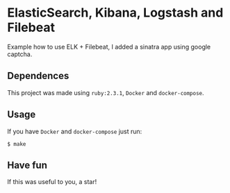 # ElasticSearch, Kibana, Logstash and Filebeat

Example how to use ELK + Filebeat, I added a sinatra app using google captcha.

## Dependences
This project was made using `ruby:2.3.1`, `Docker` and `docker-compose`.


## Usage
If you have `Docker` and `docker-compose` just run:
```
$ make
```

## Have fun
If this was useful to you, a star!


